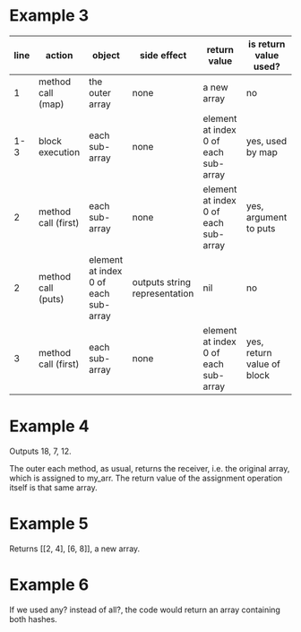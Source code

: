 # Example 3

| **line** | **action**          | **object**                            | **side effect**               | **return value**                     | **is return value used?**  |
|----------|---------------------|---------------------------------------|-------------------------------|--------------------------------------|----------------------------|
| 1        | method call (map)   | the outer array                       | none                          | a new array                          | no                         |
| 1-3      | block execution     | each sub-array                        | none                          | element at index 0 of each sub-array | yes, used by map           |
| 2        | method call (first) | each sub-array                        | none                          | element at index 0 of each sub-array | yes, argument to puts      |
| 2        | method call (puts)  | element at index 0 of each sub-array  | outputs string representation | nil                                  | no                         |
| 3        | method call (first) | each sub-array                        | none                          | element at index 0 of each sub-array | yes, return value of block |

# Example 4

Outputs 18, 7, 12.

The outer each method, as usual, returns the receiver, i.e. the original array, which is assigned to my_arr. The return value of the assignment operation itself is that same array.

# Example 5

Returns [[2, 4], [6, 8]], a new array.

# Example 6

If we used any? instead of all?, the code would return an array containing both hashes.

